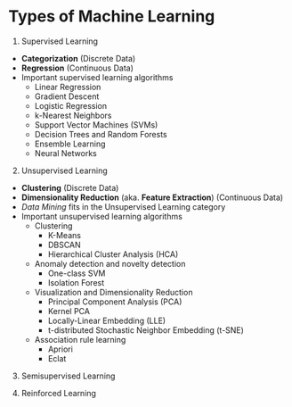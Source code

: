 # Types of Machine Learning
1. Supervised Learning
  * __Categorization__ (Discrete Data)
  * __Regression__ (Continuous Data)
  * Important supervised learning algorithms
    * Linear Regression
    * Gradient Descent
    * Logistic Regression
    * k-Nearest Neighbors
    * Support Vector Machines (SVMs)
    * Decision Trees and Random Forests
    * Ensemble Learning
    * Neural Networks
2. Unsupervised Learning
  * __Clustering__ (Discrete Data)
  * __Dimensionality Reduction__ (aka. __Feature Extraction__) (Continuous Data)
  * *Data Mining* fits in the Unsupervised Learning category
  * Important unsupervised learning algorithms
    * Clustering
      * K-Means
      * DBSCAN
      * Hierarchical Cluster Analysis (HCA)
    * Anomaly detection and novelty detection
      * One-class SVM
      * Isolation Forest
    * Visualization and Dimensionality Reduction
      * Principal Component Analysis (PCA)
      * Kernel PCA
      * Locally-Linear Embedding (LLE)
      * t-distributed Stochastic Neighbor Embedding (t-SNE)
    * Association rule learning
      * Apriori
      * Eclat
3. Semisupervised Learning

4. Reinforced Learning
